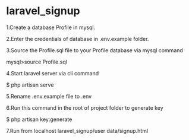 # laravel_signup

1.Create a database Profile in mysql.

2.Enter the credentials of database in .env.example folder.

3.Source the Profile.sql file to your Profile database via mysql command

 mysql>source Profile.sql

4.Start laravel server via cli command
  
 $ php artisan serve
 
5.Rename .env.example file to .env

6.Run this command in the root of project folder to generate key

$ php artisan key:generate

7.Run from localhost laravel_signup/user data/signup.html


